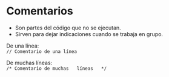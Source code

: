 # Comentarios

- Son partes del código que no se ejecutan.
- Sirven para dejar indicaciones cuando se trabaja en grupo.

De una línea:  
`// Comentario de una línea`

De muchas líneas:  
`/* Comentario
de
muchas  
líneas  
*/`